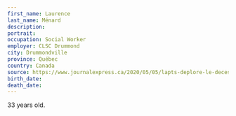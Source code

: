 ```yaml
---
first_name: Laurence
last_name: Ménard
description: 
portrait: 
occupation: Social Worker
employer: CLSC Drummond
city: Drummondville
province: Québec
country: Canada
source: https://www.journalexpress.ca/2020/05/05/lapts-deplore-le-deces-de-la-travailleuse-sociale-laurence-menard
birth_date: 
death_date: 
---
```


33 years old.